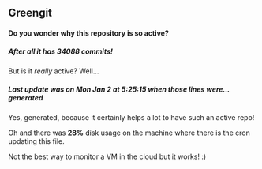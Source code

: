 ## Greengit

#### Do you wonder why this repository is so active?

##### After all it has 34088 commits!

But is it *really* active? Well...

##### Last update was on Mon Jan 2 at 5:25:15 when those lines were... generated

Yes, generated, because it certainly helps a lot to have such an active repo!

Oh and there was **28%** disk usage on the machine
where there is the cron updating this file.

Not the best way to monitor a VM in the cloud but it works! :)
